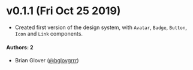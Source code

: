 # v0.1.1 (Fri Oct 25 2019)

- Created first version of the design system, with `Avatar`, `Badge`, `Button`, `Icon` and `Link` components.

#### Authors: 2

- Brian Glover ([@bglovgrrr](https://github.com/bglovgrrr/))
